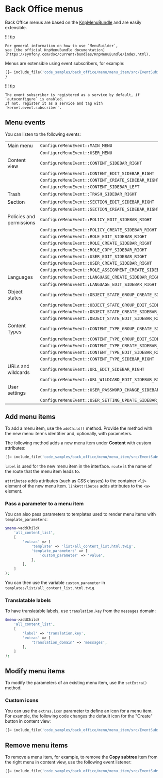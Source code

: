 # Back Office menus

Back Office menus are based on the [KnpMenuBundle](https://github.com/KnpLabs/KnpMenuBundle) and are easily extensible.

!!! tip

    For general information on how to use `MenuBuilder`,
    see [the official KnpMenuBundle documentation](https://symfony.com/doc/current/bundles/KnpMenuBundle/index.html).

Menus are extensible using event subscribers, for example:

``` php
[[= include_file('code_samples/back_office/menu/menu_item/src/EventSubscriber/MyMenuSubscriber.php', 0, 14) =]][[= include_file('code_samples/back_office/menu/menu_item/src/EventSubscriber/MyMenuSubscriber.php', 15, 36) =]]
}
```

!!! tip

    The event subscriber is registered as a service by default, if `autoconfigure` is enabled.
    If not, register it as a service and tag with `kernel.event.subscriber`.

## Menu events

You can listen to the following events:

|||
|---|---|
| Main menu | `ConfigureMenuEvent::MAIN_MENU` |
|| `ConfigureMenuEvent::USER_MENU` |
| Content view | `ConfigureMenuEvent::CONTENT_SIDEBAR_RIGHT` |
|| `ConfigureMenuEvent::CONTENT_EDIT_SIDEBAR_RIGHT` |
|| `ConfigureMenuEvent::CONTENT_CREATE_SIDEBAR_RIGHT` |
|| `ConfigureMenuEvent::CONTENT_SIDEBAR_LEFT` |
| Trash | `ConfigureMenuEvent::TRASH_SIDEBAR_RIGHT` |
| Section | `ConfigureMenuEvent::SECTION_EDIT_SIDEBAR_RIGHT` 
|| `ConfigureMenuEvent::SECTION_CREATE_SIDEBAR_RIGHT` |
| Policies and permissions | `ConfigureMenuEvent::POLICY_EDIT_SIDEBAR_RIGHT` |
|| `ConfigureMenuEvent::POLICY_CREATE_SIDEBAR_RIGHT` |
|| `ConfigureMenuEvent::ROLE_EDIT_SIDEBAR_RIGHT` |
|| `ConfigureMenuEvent::ROLE_CREATE_SIDEBAR_RIGHT` |
|| `ConfigureMenuEvent::ROLE_COPY_SIDEBAR_RIGHT` |
|| `ConfigureMenuEvent::USER_EDIT_SIDEBAR_RIGHT` |
|| `ConfigureMenuEvent::USER_CREATE_SIDEBAR_RIGHT` |
|| `ConfigureMenuEvent::ROLE_ASSIGNMENT_CREATE_SIDEBAR_RIGHT` |
| Languages | `ConfigureMenuEvent::LANGUAGE_CREATE_SIDEBAR_RIGHT` |
|| `ConfigureMenuEvent::LANGUAGE_EDIT_SIDEBAR_RIGHT` |
| Object states | `ConfigureMenuEvent::OBJECT_STATE_GROUP_CREATE_SIDEBAR_RIGHT` |
|| `ConfigureMenuEvent::OBJECT_STATE_GROUP_EDIT_SIDEBAR_RIGHT` |
|| `ConfigureMenuEvent::OBJECT_STATE_CREATE_SIDEBAR_RIGHT` |
|| `ConfigureMenuEvent::OBJECT_STATE_EDIT_SIDEBAR_RIGHT` |
| Content Types | `ConfigureMenuEvent::CONTENT_TYPE_GROUP_CREATE_SIDEBAR_RIGHT` |
|| `ConfigureMenuEvent::CONTENT_TYPE_GROUP_EDIT_SIDEBAR_RIGHT` |
|| `ConfigureMenuEvent::CONTENT_TYPE_CREATE_SIDEBAR_RIGHT` |
|| `ConfigureMenuEvent::CONTENT_TYPE_EDIT_SIDEBAR_RIGHT` |
|| `ConfigureMenuEvent::CONTENT_TYPE_SIDEBAR_RIGHT` |
| URLs and wildcards | `ConfigureMenuEvent::URL_EDIT_SIDEBAR_RIGHT` |
|| `ConfigureMenuEvent::URL_WILDCARD_EDIT_SIDEBAR_RIGHT` |
| User settings | `ConfigureMenuEvent::USER_PASSWORD_CHANGE_SIDEBAR_RIGHT` |
|| `ConfigureMenuEvent::USER_SETTING_UPDATE_SIDEBAR_RIGHT` |

## Add menu items

To add a menu item, use the `addChild()` method. Provide the method with the new menu item's identifier
and, optionally, with parameters.

The following method adds a new menu item under **Content** with custom attributes:

``` php
[[= include_file('code_samples/back_office/menu/menu_item/src/EventSubscriber/MyMenuSubscriber.php', 22, 35) =]]
```

`label` is used for the new menu item in the interface.
`route` is the name of the route that the menu item leads to.

`attributes` adds attributes (such as CSS classes) to the container `<li>` element of the new menu item.
`linkAttributes` adds attributes to the `<a>` element.

### Pass a parameter to a menu item

You can also pass parameters to templates used to render menu items with `template_parameters`:

``` php
$menu->addChild(
    'all_content_list',
    [
        'extras' => [
            'template' => 'list/all_content_list.html.twig',
            'template_parameters' => [
                'custom_parameter' => 'value',
            ],
        ],
    ]
);
```

You can then use the variable `custom_parameter` in `templates/list/all_content_list.html.twig`.

### Translatable labels

To have translatable labels, use `translation.key` from the `messages` domain:

``` php
$menu->addChild(
    'all_content_list',
    [
        'label' => 'translation.key',
        'extras' => [
            'translation_domain' => 'messages',
        ],
    ]
);
```

## Modify menu items

To modify the parameters of an existing menu item, use the `setExtra()` method.

### Custom icons

You can use the `extras.icon` parameter to define an icon for a menu item.
For example, the following code changes the default icon for the "Create" button in content view:

``` php
[[= include_file('code_samples/back_office/menu/menu_item/src/EventSubscriber/MyMenuSubscriber.php', 43, 45) =]]
```

## Remove menu items

To remove a menu item, for example, to remove the **Copy subtree** item from the right menu in content view,
use the following event listener:

``` php
[[= include_file('code_samples/back_office/menu/menu_item/src/EventSubscriber/MyMenuSubscriber.php', 41, 42) =]]
```

